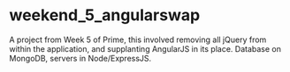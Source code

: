 # weekend_5_angularswap
A project from Week 5 of Prime, this involved removing all jQuery from within the application, and supplanting AngularJS in its place. Database on MongoDB, servers in Node/ExpressJS.
